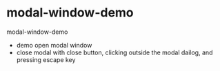 # modal-window-demo
modal-window-demo

- demo open modal window
- close modal with close button, clicking outside the modal dailog, and pressing escape key
